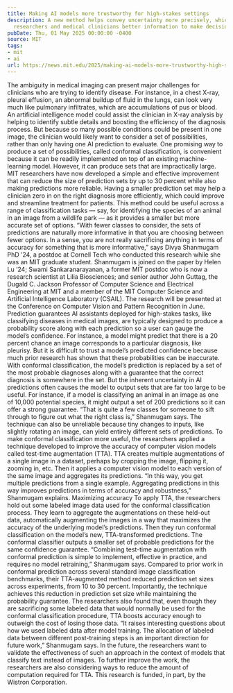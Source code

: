 ```yaml
---
title: Making AI models more trustworthy for high-stakes settings
description: A new method helps convey uncertainty more precisely, which could give
  researchers and medical clinicians better information to make decisions.
pubDate: Thu, 01 May 2025 00:00:00 -0400
source: MIT
tags:
- mit
- ai
url: https://news.mit.edu/2025/making-ai-models-more-trustworthy-high-stakes-settings-0501
---
```


The ambiguity in medical imaging can present major challenges for clinicians who are trying to identify disease. For instance, in a chest X-ray, pleural effusion, an abnormal buildup of fluid in the lungs, can look very much like pulmonary infiltrates, which are accumulations of pus or blood.
An artificial intelligence model could assist the clinician in X-ray analysis by helping to identify subtle details and boosting the efficiency of the diagnosis process. But because so many possible conditions could be present in one image, the clinician would likely want to consider a set of possibilities, rather than only having one AI prediction to evaluate.
One promising way to produce a set of possibilities, called conformal classification, is convenient because it can be readily implemented on top of an existing machine-learning model. However, it can produce sets that are impractically large.
MIT researchers have now developed a simple and effective improvement that can reduce the size of prediction sets by up to 30 percent while also making predictions more reliable.
Having a smaller prediction set may help a clinician zero in on the right diagnosis more efficiently, which could improve and streamline treatment for patients. This method could be useful across a range of classification tasks — say, for identifying the species of an animal in an image from a wildlife park — as it provides a smaller but more accurate set of options.
“With fewer classes to consider, the sets of predictions are naturally more informative in that you are choosing between fewer options. In a sense, you are not really sacrificing anything in terms of accuracy for something that is more informative,” says Divya Shanmugam PhD ’24, a postdoc at Cornell Tech who conducted this research while she was an MIT graduate student.
Shanmugam is joined on the paper by Helen Lu ’24; Swami Sankaranarayanan, a former MIT postdoc who is now a research scientist at Lilia Biosciences; and senior author John Guttag, the Dugald C. Jackson Professor of Computer Science and Electrical Engineering at MIT and a member of the MIT Computer Science and Artificial Intelligence Laboratory (CSAIL). The research will be presented at the Conference on Computer Vision and Pattern Recognition in June.
Prediction guarantees
AI assistants deployed for high-stakes tasks, like classifying diseases in medical images, are typically designed to produce a probability score along with each prediction so a user can gauge the model’s confidence. For instance, a model might predict that there is a 20 percent chance an image corresponds to a particular diagnosis, like pleurisy.
But it is difficult to trust a model’s predicted confidence because much prior research has shown that these probabilities can be inaccurate. With conformal classification, the model’s prediction is replaced by a set of the most probable diagnoses along with a guarantee that the correct diagnosis is somewhere in the set.
But the inherent uncertainty in AI predictions often causes the model to output sets that are far too large to be useful.
For instance, if a model is classifying an animal in an image as one of 10,000 potential species, it might output a set of 200 predictions so it can offer a strong guarantee.
“That is quite a few classes for someone to sift through to figure out what the right class is,” Shanmugam says.
The technique can also be unreliable because tiny changes to inputs, like slightly rotating an image, can yield entirely different sets of predictions.
To make conformal classification more useful, the researchers applied a technique developed to improve the accuracy of computer vision models called test-time augmentation (TTA).
TTA creates multiple augmentations of a single image in a dataset, perhaps by cropping the image, flipping it, zooming in, etc. Then it applies a computer vision model to each version of the same image and aggregates its predictions.
“In this way, you get multiple predictions from a single example. Aggregating predictions in this way improves predictions in terms of accuracy and robustness,” Shanmugam explains.
Maximizing accuracy
To apply TTA, the researchers hold out some labeled image data used for the conformal classification process. They learn to aggregate the augmentations on these held-out data, automatically augmenting the images in a way that maximizes the accuracy of the underlying model’s predictions.
Then they run conformal classification on the model’s new, TTA-transformed predictions. The conformal classifier outputs a smaller set of probable predictions for the same confidence guarantee.
“Combining test-time augmentation with conformal prediction is simple to implement, effective in practice, and requires no model retraining,” Shanmugam says.
Compared to prior work in conformal prediction across several standard image classification benchmarks, their TTA-augmented method reduced prediction set sizes across experiments, from 10 to 30 percent.
Importantly, the technique achieves this reduction in prediction set size while maintaining the probability guarantee.
The researchers also found that, even though they are sacrificing some labeled data that would normally be used for the conformal classification procedure, TTA boosts accuracy enough to outweigh the cost of losing those data.
“It raises interesting questions about how we used labeled data after model training. The allocation of labeled data between different post-training steps is an important direction for future work,” Shanmugam says.
In the future, the researchers want to validate the effectiveness of such an approach in the context of models that classify text instead of images. To further improve the work, the researchers are also considering ways to reduce the amount of computation required for TTA.
This research is funded, in part, by the Wistron Corporation.